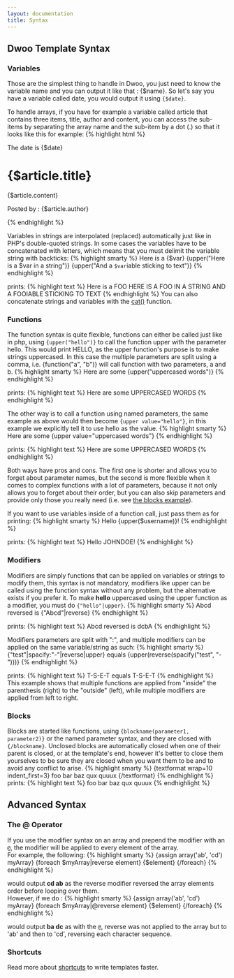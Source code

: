 ```yaml
---
layout: documentation
title: Syntax
---
```


## Dwoo Template Syntax

### Variables
Those are the simplest thing to handle in Dwoo, you just need to know the variable name and you can output it like that : {$name}. So let's say you have a variable called date, you would output it using `{$date}`.

To handle arrays, if you have for example a variable called article that contains three items, title, author and content, you can access the sub-items by separating the array name and the sub-item by a dot (.) so that it looks like this for example:
{% highlight html %}
<p>The date is {$date}</p> 
<div class="article"> 
  <h1 class="title">{$article.title}</h1> 
  <p class="content">{$article.content}</p> 
  <p class="title">Posted by : {$article.author}</p> 
</div>
{% endhighlight %}

Variables in strings are interpolated (replaced) automatically just like in PHP's double-quoted strings. In some cases the variables have to be concatenated with letters, which means that you must delimit the variable string with backticks:
{% highlight smarty %}
Here is a {$var}
{upper("Here is a $var in a string")}
{upper("And a `$var`iable sticking to text")}
{% endhighlight %}

prints:
{% highlight text %}
Here is a FOO
HERE IS A FOO IN A STRING
AND A FOOIABLE STICKING TO TEXT
{% endhighlight %}
You can also concatenate strings and variables with the [cat()](/documentation/1.x/functions/cat.md) function.

### Functions
The function syntax is quite flexible, functions can either be called just like in php, using `{upper("hello")}` to call the function upper with the parameter hello. This would print HELLO, as the upper function's purpose is to make strings uppercased. In this case the multiple parameters are split using a comma, i.e. {function("a", "b")} will call function with two parameters, a and b.
{% highlight smarty %}
Here are some {upper("uppercased words")}
{% endhighlight %}

prints:
{% highlight text %}
Here are some UPPERCASED WORDS
{% endhighlight %}

The other way is to call a function using named parameters, the same example as above would then become `{upper value="hello"}`, in this example we explicitly tell it to use hello as the value.
{% highlight smarty %}
Here are some {upper value="uppercased words"}
{% endhighlight %}

prints:
{% highlight text %}
Here are some UPPERCASED WORDS
{% endhighlight %}

Both ways have pros and cons. The first one is shorter and allows you to forget about parameter names, but the second is more flexible when it comes to complex functions with a lot of parameters, because it not only allows you to forget about their order, but you can also skip parameters and provide only those you really need (i.e. see [the blocks example](#blocks)).

If you want to use variables inside of a function call, just pass them as for printing:
{% highlight smarty %}
Hello {upper($username)}!
{% endhighlight %}

prints:
{% highlight text %}
Hello JOHNDOE!
{% endhighlight %}

### Modifiers
Modifiers are simply functions that can be applied on variables or strings to modify them, this syntax is not mandatory, modifiers like upper can be called using the function syntax without any problem, but the alternative exists if you prefer it. To make **hello** uppercased using the upper function as a modifier, you must do `{"hello"|upper}`.
{% highlight smarty %}
Abcd reversed is {"Abcd"|reverse}
{% endhighlight %}

prints:
{% highlight text %}
Abcd reversed is dcbA
{% endhighlight %}

Modifiers parameters are split with ":", and multiple modifiers can be applied on the same variable/string as such:
{% highlight smarty %}
{"test"|spacify:"-"|reverse|upper} equals {upper(reverse(spacify("test", "-")))}
{% endhighlight %}

prints:
{% highlight text %}
T-S-E-T equals T-S-E-T
{% endhighlight %}
This example shows that multiple functions are applied from "inside" the parenthesis (right) to the "outside" (left), while multiple modifiers are applied from left to right.

### Blocks
Blocks are started like functions, using `{blockname(parameter1, parameter2)}` or the named parameter syntax, and they are closed with `{/blockname}`. Unclosed blocks are automatically closed when one of their parent is closed, or at the template's end, however it's better to close them yourselves to be sure they are closed when you want them to be and to avoid any conflict to arise.
{% highlight smarty %}
{textformat wrap=10 indent_first=3}
foo bar baz qux quuux
{/textformat}
{% endhighlight %}
prints:
{% highlight text %}
   foo bar
baz qux
quuux
{% endhighlight %}

## Advanced Syntax

### The @ Operator
If you use the modifier syntax on an array and prepend the modifier with an `@`, the modifier will be applied to every element of the array.  
For example, the following:
{% highlight smarty %}
{assign array('ab', 'cd') myArray}
{foreach $myArray|reverse element}
  {$element}
{/foreach}
{% endhighlight %}

would output **cd ab** as the reverse modifier reversed the array elements order before looping over them.  
However, if we do :
{% highlight smarty %}
{assign array('ab', 'cd') myArray}
{foreach $myArray|@reverse element}
  {$element}
{/foreach}
{% endhighlight %}

would output **ba dc** as with the `@`, reverse was not applied to the array but to 'ab' and then to 'cd', reversing each character sequence.

### Shortcuts
Read more about [shortcuts](/documentation/1.x/shortcuts.html) to write templates faster.